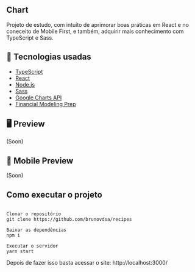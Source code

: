 ## **Chart**

Projeto de estudo, com intuíto de aprimorar boas práticas em React e no coneceito de Mobile First, e também, adquirir mais conhecimento com TypeScript e Sass.


## 🚀 Tecnologias usadas
- [TypeScript](https://www.typescriptlang.org)
- [React](https://pt-br.reactjs.org)
- [Node.js](https://nodejs.org/en)
- [Sass](https://sass-lang.com)
- [Google Charts API](https://www.react-google-charts.com/)
- [Financial Modeling Prep](https://site.financialmodelingprep.com/developer/)


## 🖥 **Preview**
(Soon)

## 📱 **Mobile Preview**
(Soon)

## Como executar o projeto

```

Clonar o repositório
git clone https://github.com/brunovdsa/recipes

Baixar as dependências
npm i

Executar o servidor
yarn start

```
Depois de fazer isso basta acessar o site: http://localhost:3000/
